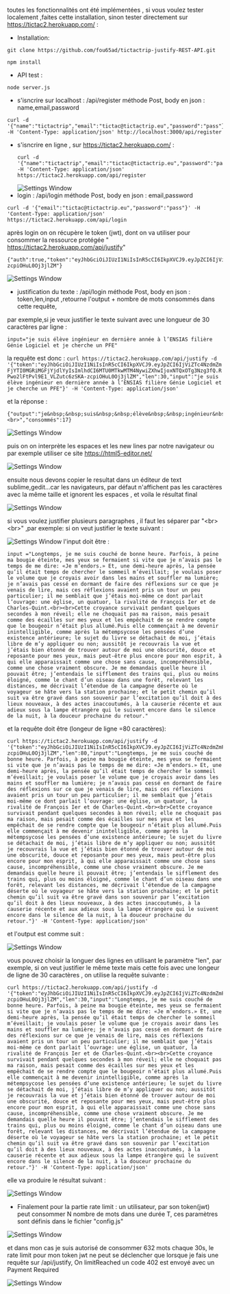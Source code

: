 toutes les fonctionnalités ont été implémentées , si vous voulez tester localement ,faites cette installation, sinon tester directement sur https://tictac2.herokuapp.com/ :
- Installation:

```
git clone https://github.com/fou65ad/tictactrip-justify-REST-API.git
```
```
npm install
```
- API test :
```
node server.js 
```
- s'isncrire sur localhost : /api/register méthode Post, body en json : name,email,password
```
curl -d '{"name":"tictactrip","email":"tictac@tictactrip.eu","password":"pass"}' -H 'Content-Type: application/json' http://localhost:3000/api/register
```
- s'isncrire en ligne , sur https://tictac2.herokuapp.com/ :
   ```
  curl -d '{"name":"tictactrip","email":"tictac@tictactrip.eu","password":"pass"}' -H 'Content-Type: application/json' https://tictac2.herokuapp.com/api/register
  ```
  ![Settings Window](https://github.com/fou65ad/tictactrip-justify-REST-API/blob/master/screenshots/Screenshot%20from%202018-11-11%2002-47-06.png)
- login :   /api/login méthode Post, body en json : email,password
 ```
curl -d '{"email":"tictac@tictactrip.eu","password":"pass"}' -H 'Content-Type: application/json' https://tictac2.herokuapp.com/api/login
 ```
après login on on récupère le token (jwt), dont on va utiliser pour consommer la ressource protégée  " https://tictac2.herokuapp.com/api/justify"
   ```
{"auth":true,"token":"eyJhbGciOiJIUzI1NiIsInR5cCI6IkpXVCJ9.eyJpZCI6IjViZTc4NzdmZmFjYTI0MGRiMGFjYjdlYyIsImlhdCI6MTU0MTkwMTM4NywiZXhwIjoxNTQxOTg3Nzg3fQ.RPwo2lFtPvl9E1_VLZutc6zSKA-zcpiOHuL0Oj3jlZM"}
 ```
![Settings Window](https://github.com/fou65ad/tictactrip-justify-REST-API/blob/master/screenshots/Screenshot%20from%202018-11-11%2002-56-30.png)

- justification du texte : /api/login méthode Post, body en json : token,len,input ,retourne l'output + nombre de mots consommés dans cette requête,

par exemple,si je veux justifier le texte suivant avec une longueur de 30 caractères par ligne :
 ```
 input="je suis élève ingénieur en dernière année à l’ENSIAS filière Génie Logiciel et je cherche un PFE"
  ```
la requête est donc  : 
    ```
curl https://tictac2.herokuapp.com/api/justify -d '{"token":"eyJhbGciOiJIUzI1NiIsInR5cCI6IkpXVCJ9.eyJpZCI6IjViZTc4NzdmZmFjYTI0MGRiMGFjYjdlYyIsImlhdCI6MTU0MTkwMTM4NywiZXhwIjoxNTQxOTg3Nzg3fQ.RPwo2lFtPvl9E1_VLZutc6zSKA-zcpiOHuL0Oj3jlZM","len":30,"input":"je suis élève ingénieur en dernière année à l’ENSIAS filière Génie Logiciel et je cherche un PFE"}' -H 'Content-Type: application/json' 
    ```
    
    
    
  et la réponse  : 
```
{"output":"je&nbsp;&nbsp;suis&nbsp;&nbsp;élève&nbsp;&nbsp;ingénieur&nbsp;&nbsp;en<br>dernière&nbsp;&nbsp;année&nbsp;&nbsp;à&nbsp;&nbsp;&nbsp;&nbsp;l’ENSIAS<br>filière&nbsp;&nbsp;Génie&nbsp;&nbsp;Logiciel&nbsp;et&nbsp;je<br>cherche&nbsp;un&nbsp;PFE&nbsp;<br>","consommés":17}
```
![Settings Window](https://github.com/fou65ad/tictactrip-justify-REST-API/blob/master/screenshots/Screenshot%20from%202018-11-11%2004-14-42.png)


puis on on interprète les espaces et les new lines par notre navigateur ou par exemple utiliser ce site https://html5-editor.net/

![Settings Window](https://github.com/fou65ad/tictactrip-justify-REST-API/blob/master/screenshots/Screenshot%20from%202018-11-11%2009-43-21.png)

ensuite nous devons copier le resultat dans un éditeur de text sublime,gedit...car les navigateurs, par défaut n'affichent pas les caractères avec la même taille et ignorent les espaces , et voila le résultat final

![Settings Window](https://github.com/fou65ad/tictactrip-justify-REST-API/blob/master/screenshots/Screenshot%20from%202018-11-11%2004-16-48.png)

si vous voulez justifier plusieurs paragraphes , il faut les séparer par "&#x3C;br&#x3E;&#x3C;br&#x3E;" ,par exemple:
si on veut justifier le texte suivant : 

![Settings Window](https://github.com/fou65ad/tictactrip-justify-REST-API/blob/master/screenshots/Screenshot%20from%202018-11-11%2009-12-59.png)
l'input doit être :
```
input ="Longtemps, je me suis couché de bonne heure. Parfois, à peine ma bougie éteinte, mes yeux se fermaient si vite que je n’avais pas le temps de me dire: «Je m’endors.» Et, une demi-heure après, la pensée qu’il était temps de chercher le sommeil m’éveillait; je voulais poser le volume que je croyais avoir dans les mains et souffler ma lumière; je n’avais pas cessé en dormant de faire des réflexions sur ce que je venais de lire, mais ces réflexions avaient pris un tour un peu particulier; il me semblait que j’étais moi-même ce dont parlait l’ouvrage: une église, un quatuor, la rivalité de François Ier et de Charles-Quint.<br><br>Cette croyance survivait pendant quelques secondes à mon réveil; elle ne choquait pas ma raison, mais pesait comme des écailles sur mes yeux et les empêchait de se rendre compte que le bougeoir n’était plus allumé.Puis elle commençait à me devenir inintelligible, comme après la métempsycose les pensées d’une existence antérieure; le sujet du livre se détachait de moi, j’étais libre de m’y appliquer ou non; aussitôt je recouvrais la vue et j’étais bien étonné de trouver autour de moi une obscurité, douce et reposante pour mes yeux, mais peut-être plus encore pour mon esprit, à qui elle apparaissait comme une chose sans cause, incompréhensible, comme une chose vraiment obscure. Je me demandais quelle heure il pouvait être; j’entendais le sifflement des trains qui, plus ou moins éloigné, comme le chant d’un oiseau dans une forêt, relevant les distances, me décrivait l’étendue de la campagne déserte où le voyageur se hâte vers la station prochaine; et le petit chemin qu’il suit va être gravé dans son souvenir par l’excitation qu’il doit à des lieux nouveaux, à des actes inaccoutumés, à la causerie récente et aux adieux sous la lampe étrangère qui le suivent encore dans le silence de la nuit, à la douceur prochaine du retour."
 ```
 et la requête doit être (longeur de ligne =80 caractères):
  ```
 curl https://tictac2.herokuapp.com/api/justify -d '{"token":"eyJhbGciOiJIUzI1NiIsInR5cCI6IkpXVCJ9.eyJpZCI6IjViZTc4NzdmZmFjYTI0MGRiMGFjYjdlYyIsImlhdCI6MTU0MTkwMTM4NywiZXhwIjoxNTQxOTg3Nzg3fQ.RPwo2lFtPvl9E1_VLZutc6zSKA-zcpiOHuL0Oj3jlZM","len":80,"input":"Longtemps, je me suis couché de bonne heure. Parfois, à peine ma bougie éteinte, mes yeux se fermaient si vite que je n’avais pas le temps de me dire: «Je m’endors.» Et, une demi-heure après, la pensée qu’il était temps de chercher le sommeil m’éveillait; je voulais poser le volume que je croyais avoir dans les mains et souffler ma lumière; je n’avais pas cessé en dormant de faire des réflexions sur ce que je venais de lire, mais ces réflexions avaient pris un tour un peu particulier; il me semblait que j’étais moi-même ce dont parlait l’ouvrage: une église, un quatuor, la rivalité de François Ier et de Charles-Quint.<br><br>Cette croyance survivait pendant quelques secondes à mon réveil; elle ne choquait pas ma raison, mais pesait comme des écailles sur mes yeux et les empêchait de se rendre compte que le bougeoir n’était plus allumé.Puis elle commençait à me devenir inintelligible, comme après la métempsycose les pensées d’une existence antérieure; le sujet du livre se détachait de moi, j’étais libre de m’y appliquer ou non; aussitôt je recouvrais la vue et j’étais bien étonné de trouver autour de moi une obscurité, douce et reposante pour mes yeux, mais peut-être plus encore pour mon esprit, à qui elle apparaissait comme une chose sans cause, incompréhensible, comme une chose vraiment obscure. Je me demandais quelle heure il pouvait être; j’entendais le sifflement des trains qui, plus ou moins éloigné, comme le chant d’un oiseau dans une forêt, relevant les distances, me décrivait l’étendue de la campagne déserte où le voyageur se hâte vers la station prochaine; et le petit chemin qu’il suit va être gravé dans son souvenir par l’excitation qu’il doit à des lieux nouveaux, à des actes inaccoutumés, à la causerie récente et aux adieux sous la lampe étrangère qui le suivent encore dans le silence de la nuit, à la douceur prochaine du retour."}' -H 'Content-Type: application/json'
  ```
  et l'output est comme suit :
  
  
 ![Settings Window](https://github.com/fou65ad/tictactrip-justify-REST-API/blob/master/screenshots/Screenshot%20from%202018-11-11%2009-25-50.png)
  
 vous pouvez choisir la longuer des lignes en utilisant le paramètre "len", par exemple, si on veut justifier le même texte mais  cette fois avec une longeur de ligne de 30 caractères , on utilise la requête suivante :
  ```
 curl https://tictac2.herokuapp.com/api/justify -d '{"token":"eyJhbGciOiJIUzI1NiIsInR5cCI6IkpXVCJ9.eyJpZCI6IjViZTc4NzdmZmFjYTI0MGRiMGFjYjdlYyIsImlhdCI6MTU0MTkwMTM4NywiZXhwIjoxNTQxOTg3Nzg3fQ.RPwo2lFtPvl9E1_VLZutc6zSKA-zcpiOHuL0Oj3jlZM","len":30,"input":"Longtemps, je me suis couché de bonne heure. Parfois, à peine ma bougie éteinte, mes yeux se fermaient si vite que je n’avais pas le temps de me dire: «Je m’endors.» Et, une demi-heure après, la pensée qu’il était temps de chercher le sommeil m’éveillait; je voulais poser le volume que je croyais avoir dans les mains et souffler ma lumière; je n’avais pas cessé en dormant de faire des réflexions sur ce que je venais de lire, mais ces réflexions avaient pris un tour un peu particulier; il me semblait que j’étais moi-même ce dont parlait l’ouvrage: une église, un quatuor, la rivalité de François Ier et de Charles-Quint.<br><br>Cette croyance survivait pendant quelques secondes à mon réveil; elle ne choquait pas ma raison, mais pesait comme des écailles sur mes yeux et les empêchait de se rendre compte que le bougeoir n’était plus allumé.Puis elle commençait à me devenir inintelligible, comme après la métempsycose les pensées d’une existence antérieure; le sujet du livre se détachait de moi, j’étais libre de m’y appliquer ou non; aussitôt je recouvrais la vue et j’étais bien étonné de trouver autour de moi une obscurité, douce et reposante pour mes yeux, mais peut-être plus encore pour mon esprit, à qui elle apparaissait comme une chose sans cause, incompréhensible, comme une chose vraiment obscure. Je me demandais quelle heure il pouvait être; j’entendais le sifflement des trains qui, plus ou moins éloigné, comme le chant d’un oiseau dans une forêt, relevant les distances, me décrivait l’étendue de la campagne déserte où le voyageur se hâte vers la station prochaine; et le petit chemin qu’il suit va être gravé dans son souvenir par l’excitation qu’il doit à des lieux nouveaux, à des actes inaccoutumés, à la causerie récente et aux adieux sous la lampe étrangère qui le suivent encore dans le silence de la nuit, à la douceur prochaine du retour."}' -H 'Content-Type: application/json' 
 ```
 elle va produire le résultat suivant :
 
 ![Settings Window](https://github.com/fou65ad/tictactrip-justify-REST-API/blob/master/screenshots/Screenshot%20from%202018-11-11%2009-36-28.png)
 
 - Finalement pour la partie rate limit : un utilisateur, par son token(jwt) peut consommer N nombre de mots dans une durée T, ces paramètres sont définis dans le fichier "config.js"
 
  
 ![Settings Window](https://github.com/fou65ad/tictactrip-justify-REST-API/blob/master/screenshots/Screenshot%20from%202018-11-11%2010-33-33.png)
 
 et dans mon cas je suis autorisé de consommer 632 mots chaque 30s, le rate limit pour mon token jwt ne peut se déclencher que lorsque je fais une requête sur /api/justify, On limitReached un code 402 est envoyé avec un Payment Required
 
![Settings Window](https://github.com/fou65ad/tictactrip-justify-REST-API/blob/master/screenshots/Screenshot%20from%202018-11-11%2010-41-38.png)

